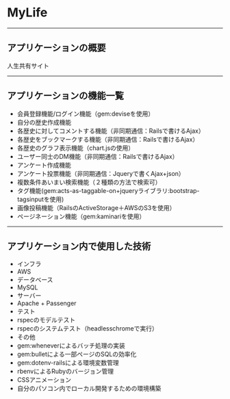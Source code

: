# MyLife

***

## アプリケーションの概要
人生共有サイト

***

## アプリケーションの機能一覧
- 会員登録機能/ログイン機能（gem:deviseを使用）
- 自分の歴史作成機能
- 各歴史に対してコメントする機能（非同期通信：Railsで書けるAjax）
- 各歴史をブックマークする機能（非同期通信：Railsで書けるAjax）
- 各歴史のグラフ表示機能（chart.jsの使用）
- ユーザー同士のDM機能（非同期通信：Railsで書けるAjax）
- アンケート作成機能
- アンケート投票機能（非同期通信：Jqueryで書くAjax+json）
- 複数条件あいまい検索機能（２種類の方法で検索可）
- タグ機能(gem:acts-as-taggable-on+jqueryライブラリ:bootstrap-tagsinputを使用)
- 画像投稿機能（RailsのActiveStorage＋AWSのS3を使用）
- ページネーション機能（gem:kaminariを使用）

***

## アプリケーション内で使用した技術
- インフラ
 - AWS
- データベース
 - MySQL
- サーバー
 - Apache + Passenger
- テスト
 - rspecのモデルテスト
 - rspecのシステムテスト（headlesschromeで実行）
- その他
 - gem:wheneverによるバッチ処理の実装
 - gem:bulletによる一部ページのSQLの効率化
 - gem:dotenv-railsによる環境変数管理
 - rbenvによるRubyのバージョン管理
 - CSSアニメーション
 - 自分のパソコン内でローカル開発するための環境構築
 
 
